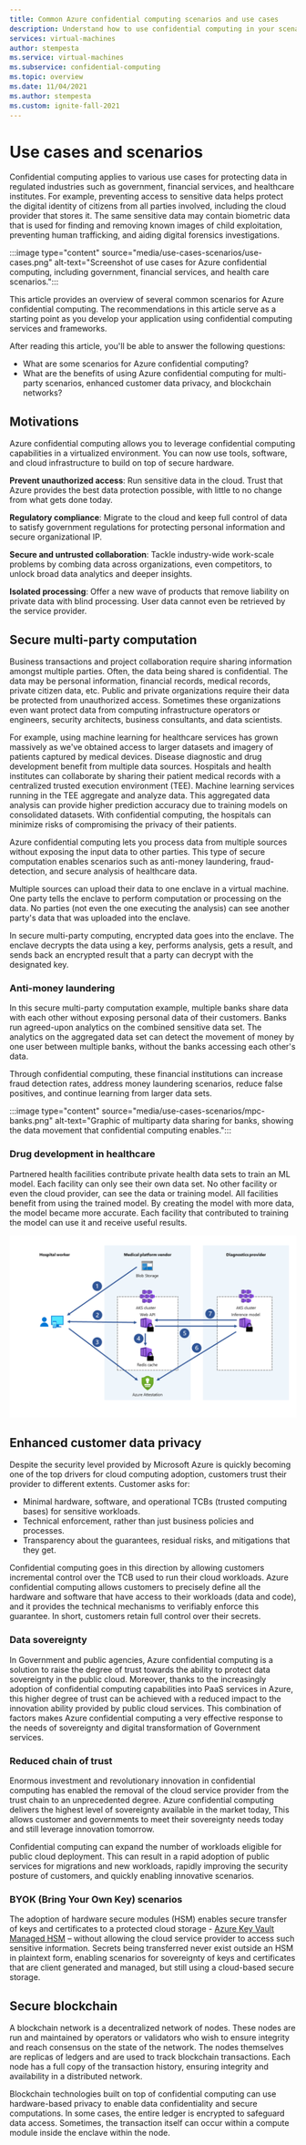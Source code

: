 ```yaml
---
title: Common Azure confidential computing scenarios and use cases
description: Understand how to use confidential computing in your scenario.
services: virtual-machines
author: stempesta
ms.service: virtual-machines
ms.subservice: confidential-computing
ms.topic: overview
ms.date: 11/04/2021
ms.author: stempesta
ms.custom: ignite-fall-2021
---
```

# Use cases and scenarios
Confidential computing applies to various use cases for protecting data in regulated industries such as government, financial services, and healthcare institutes. For example, preventing access to sensitive data helps protect the digital identity of citizens from all parties involved, including the cloud provider that stores it. The same sensitive data may contain biometric data that is used for finding and removing known images of child exploitation, preventing human trafficking, and aiding digital forensics investigations.

:::image type="content" source="media/use-cases-scenarios/use-cases.png" alt-text="Screenshot of use cases for Azure confidential computing, including government, financial services, and health care scenarios.":::

This article provides an overview of several common scenarios for Azure confidential computing. The recommendations in this article serve as a starting point as you develop your application using confidential computing services and frameworks.

After reading this article, you'll be able to answer the following questions:

- What are some scenarios for Azure confidential computing?
- What are the benefits of using Azure confidential computing for multi-party scenarios, enhanced customer data privacy, and blockchain networks?

## Motivations
Azure confidential computing allows you to leverage confidential computing capabilities in a virtualized environment. You can now use tools, software, and cloud infrastructure to build on top of secure hardware.  

**Prevent unauthorized access**: Run sensitive data in the cloud. Trust that Azure provides the best data protection possible, with little to no change from what gets done today.

**Regulatory compliance**: Migrate to the cloud and keep full control of data to satisfy government regulations for protecting personal information and secure organizational IP.

**Secure and untrusted collaboration**: Tackle industry-wide work-scale problems by combing data across organizations, even competitors, to unlock broad data analytics and deeper insights.

**Isolated processing**: Offer a new wave of products that remove liability on private data with blind processing. User data cannot even be retrieved by the service provider. 

## Secure multi-party computation

Business transactions and project collaboration require sharing information amongst multiple parties. Often, the data being shared is confidential. The data may be personal information, financial records, medical records, private citizen data, etc. Public and private organizations require their data be protected from unauthorized access. Sometimes these organizations even want protect data from computing infrastructure operators or engineers, security architects, business consultants, and data scientists.

For example, using machine learning for healthcare services has grown massively as we've obtained access to larger datasets and imagery of patients captured by medical devices. Disease diagnostic and drug development benefit from multiple data sources. Hospitals and health institutes can collaborate by sharing their patient medical records with a centralized trusted execution environment (TEE). Machine learning services running in the TEE aggregate and analyze data. This aggregated data analysis can provide higher prediction accuracy due to training models on consolidated datasets. With confidential computing, the hospitals can minimize risks of compromising the privacy of their patients.

Azure confidential computing lets you process data from multiple sources without exposing the input data to other parties. This type of secure computation enables scenarios such as anti-money laundering, fraud-detection, and secure analysis of healthcare data.

Multiple sources can upload their data to one enclave in a virtual machine. One party tells the enclave to perform computation or processing on the data. No parties (not even the one executing the analysis) can see another party's data that was uploaded into the enclave.

In secure multi-party computing, encrypted data goes into the enclave. The enclave decrypts the data using a key, performs analysis, gets a result, and sends back an encrypted result that a party can decrypt with the designated key.

### Anti-money laundering

In this secure multi-party computation example, multiple banks share data with each other without exposing personal data of their customers. Banks run agreed-upon analytics on the combined sensitive data set. The analytics on the aggregated data set can detect the movement of money by one user between multiple banks, without the banks accessing each other's data.

Through confidential computing, these financial institutions can increase fraud detection rates, address money laundering scenarios, reduce false positives, and continue learning from larger data sets.

:::image type="content" source="media/use-cases-scenarios/mpc-banks.png" alt-text="Graphic of multiparty data sharing for banks, showing the data movement that confidential computing enables.":::

### Drug development in healthcare

Partnered health facilities contribute private health data sets to train an ML model. Each facility can only see their own data set. No other facility or even the cloud provider, can see the data or training model. All facilities benefit from using the trained model. By creating the model with more data, the model became more accurate. Each facility that contributed to training the model can use it and receive useful results.

![Diagram of confidential healthcare scenarios, showing attestation between scenarios.](media/use-cases-scenarios/confidential_healthcare.png)

## Enhanced customer data privacy

Despite the security level provided by Microsoft Azure is quickly becoming one of the top drivers for cloud computing adoption, customers trust their provider to different extents. Customer asks for:

- Minimal hardware, software, and operational TCBs (trusted computing bases) for sensitive workloads.
- Technical enforcement, rather than just business policies and processes.
- Transparency about the guarantees, residual risks, and mitigations that they get.

Confidential computing goes in this direction by allowing customers incremental control over the TCB used to run their cloud workloads. Azure confidential computing allows customers to precisely define all the hardware and software that have access to their workloads (data and code), and it provides the technical mechanisms to verifiably enforce this guarantee. In short, customers retain full control over their secrets.

### Data sovereignty

In Government and public agencies, Azure confidential computing is a solution to raise the degree of trust towards the ability to protect data sovereignty in the public cloud. Moreover, thanks to the increasingly adoption of confidential computing capabilities into PaaS services in Azure, this higher degree of trust can be achieved with a reduced impact to the innovation ability provided by public cloud services. This combination of factors makes Azure confidential computing a very effective response to the needs of sovereignty and digital transformation of Government services.

### Reduced chain of trust

Enormous investment and revolutionary innovation in confidential computing has enabled the removal of the cloud service provider from the trust chain to an unprecedented degree. Azure confidential computing delivers the highest level of sovereignty available in the market today, This allows customer and governments to meet their sovereignty needs today and still leverage innovation tomorrow.

Confidential computing can expand the number of workloads eligible for public cloud deployment. This can result in a rapid adoption of public services for migrations and new workloads, rapidly improving the security posture of customers, and quickly enabling innovative scenarios.

### BYOK (Bring Your Own Key) scenarios

The adoption of hardware secure modules (HSM) enables secure transfer of keys and certificates to a protected cloud storage - [Azure Key Vault Managed HSM](../key-vault/managed-hsm/overview.md) – without allowing the cloud service provider to access such sensitive information. Secrets being transferred never exist outside an HSM in plaintext form, enabling scenarios for sovereignty of keys and certificates that are client generated and managed, but still using a cloud-based secure storage.

## Secure blockchain

A blockchain network is a decentralized network of nodes. These nodes are run and maintained by operators or validators who wish to ensure integrity and reach consensus on the state of the network. The nodes themselves are replicas of ledgers and are used to track blockchain transactions. Each node has a full copy of the transaction history, ensuring integrity and availability in a distributed network.

Blockchain technologies built on top of confidential computing can use hardware-based privacy to enable data confidentiality and secure computations. In some cases, the entire ledger is encrypted to safeguard data access. Sometimes, the transaction itself can occur within a compute module inside the enclave within the node.
